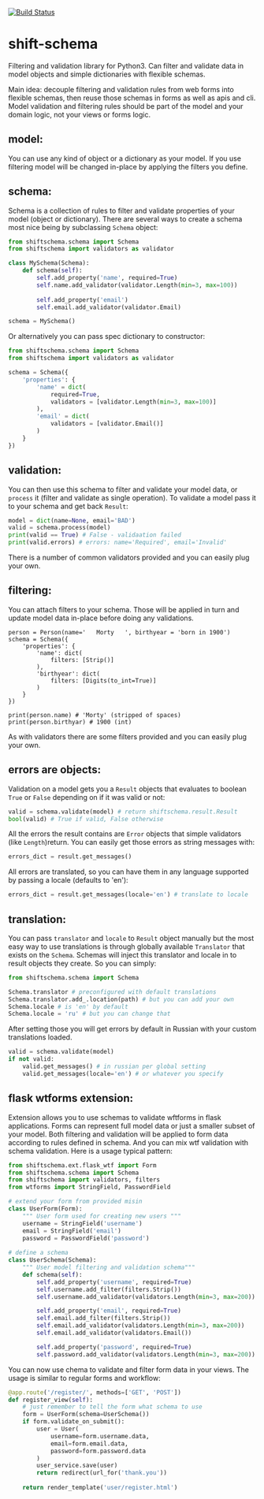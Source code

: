 [![Build Status](https://api.travis-ci.org/projectshift/shift-schema.svg)](https://travis-ci.org/projectshift/shift-schema)

# shift-schema


Filtering and validation library for Python3. Can filter and validate data in 
model objects and simple dictionaries with flexible schemas. 

Main idea: decouple filtering and validation rules from web forms into
flexible schemas, then reuse those schemas in forms as well as apis and cli. Model validation and filtering rules should be part of the model and your domain logic, not your views or forms logic.

## model:

You can use any kind of object or a dictionary as your model.
If you use filtering model will be changed in-place by applying 
the filters you define. 

## schema:


Schema is a collection of rules to filter and validate properties of your
model (object or dictionary). There are several ways to create a schema
most nice being by subclassing `Schema` object:


```python
from shiftschema.schema import Schema
from shiftschema import validators as validator

class MySchema(Schema):
    def schema(self):
        self.add_property('name', required=True)
        self.name.add_validator(validator.Length(min=3, max=100))
        
        self.add_property('email')
        self.email.add_validator(validator.Email)

schema = MySchema()
```

Or alternatively you can pass spec dictionary to constructor:

```python
from shiftschema.schema import Schema
from shiftschema import validators as validator

schema = Schema({
    'properties': {
        'name' = dict(
            required=True,
            validators = [validator.Length(min=3, max=100)]
        ),
        'email' = dict(
            validators = [validator.Email()]
        )    
    }
})
```




## validation:

You can then use this schema to filter and validate your model data, or `process` it (filter and validate as single operation).
To validate a model pass it to your schema and get back `Result`:

```python
model = dict(name=None, email='BAD')
valid = schema.process(model)
print(valid == True) # False - validaation failed
print(valid.errors) # errors: name='Required', email='Invalid'
```

There is a number of common validators provided and you can easily plug your own.

## filtering:

You can attach filters to your schema. Those will be applied in turn and update model data in-place before doing any validations.

```
person = Person(name='   Morty   ', birthyear = 'born in 1900')
schema = Schema({
    'properties': {
        'name': dict(
            filters: [Strip()]
        ),
        'birthyear': dict(
            filters: [Digits(to_int=True)]
        )
    }
})

print(person.name) # 'Morty' (stripped of spaces)
print(person.birthyar) # 1900 (int)
```

As with validators there are some filters provided and you can easily plug your own.

## errors are objects:

Validation on a model gets you a `Result` objects that evaluates to boolean
`True` or `False` depending on if it was valid or not:

```python
valid = schema.validate(model) # return shiftschema.result.Result
bool(valid) # True if valid, False otherwise
```

All the errors the result contains are `Error` objects that 
simple validators (like `Length`)return. You can easily get those errors as string 
messages with:

```python
errors_dict = result.get_messages()
```

All errors are translated, so you can have them in any language supported
by passing a locale (defaults to 'en'):

```python
errors_dict = result.get_messages(locale='en') # translate to locale
```

## translation:

You can pass `translator` and `locale` to `Result` object manually but
the most easy way to use translations is through globally available
`Translator` that exists on the `Schema`. Schemas will inject this translator
and locale in to result objects they create. So you can simply:

```python
from shiftschema.schema import Schema

Schema.translator # preconfigured with default translations
Schema.translator.add_.location(path) # but you can add your own
Schema.locale # is 'en' by default
Schema.locale = 'ru' # but you can change that
```

After setting those you will get errors by default in Russian with
your custom translations loaded.

```python
valid = schema.validate(model)
if not valid:
    valid.get_messages() # in russian per global setting
    valid.get_messages(locale='en') # or whatever you specify
```

## flask wtforms extension:

Extension allows you to use schemas to validate wftforms in flask applications. Forms can represent full model data or just a smaller subset of your model. Both filtering and validation will be applied to form data according to rules defined in schema.
And you can mix wtf validation with schema validation. Here is a usage typical pattern:

```python
from shiftschema.ext.flask_wtf import Form
from shiftschema.schema import Schema
from shiftschema import validators, filters
from wtforms import StringField, PasswordField

# extend your form from provided misin
class UserForm(Form):
    """ User form used for creating new users """
    username = StringField('username')
    email = StringField('email')
    password = PasswordField('password')
    
# define a schema
class UserSchema(Schema):
    """ User model filtering and validation schema"""
    def schema(self):
        self.add_property('username', required=True)
        self.username.add_filter(filters.Strip())
        self.username.add_validator(validators.Length(min=3, max=200))

        self.add_property('email', required=True)
        self.email.add_filter(filters.Strip())
        self.email.add_validator(validators.Length(min=3, max=200))
        self.email.add_validator(validators.Email())

        self.add_property('password', required=True)
        self.password.add_validator(validators.Length(min=3, max=200))		
```

You can now use chema to validate and filter form data in your views. The usage is similar to regular forms and workflow:

```python
@app.route('/register/', methods=['GET', 'POST'])
def register_view(self):
    # just remember to tell the form what schema to use
    form = UserForm(schema=UserSchema())
    if form.validate_on_submit():
        user = User(
            username=form.username.data, 
            email=form.email.data, 
            password=form.password.data
        )
        user_service.save(user)
        return redirect(url_for('thank.you'))
        
    return render_template('user/register.html')
```








